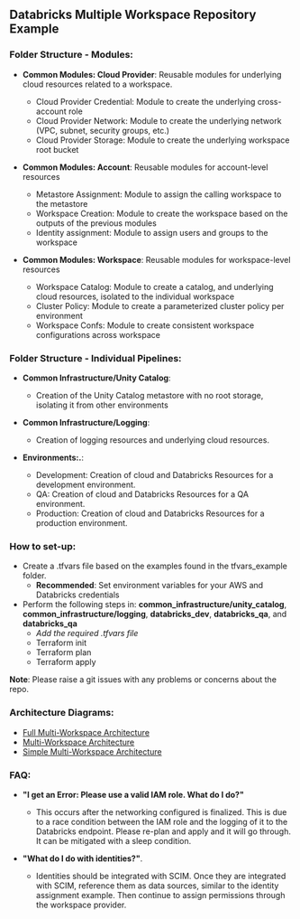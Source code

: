 ## Databricks Multiple Workspace Repository Example

### Folder Structure - Modules:
- **Common Modules: Cloud Provider**: Reusable modules for underlying cloud resources related to a workspace.
    - Cloud Provider Credential: Module to create the underlying cross-account role
    - Cloud Provider Network: Module to create the underlying network (VPC, subnet, security groups, etc.)
    - Cloud Provider Storage: Module to create the underlying workspace root bucket
 &nbsp;

- **Common Modules: Account**: Reusable modules for account-level resources
    - Metastore Assignment: Module to assign the calling workspace to the metastore
    - Workspace Creation: Module to create the workspace based on the outputs of the previous modules
    - Identity assignment: Module to assign users and groups to the workspace
 &nbsp;

- **Common Modules: Workspace**: Reusable modules for workspace-level resources
    - Workspace Catalog: Module to create a catalog, and underlying cloud resources, isolated to the individual workspace
    - Cluster Policy: Module to create a parameterized cluster policy per environment
    - Workspace Confs: Module to create consistent workspace configurations across workspace
&nbsp;

### Folder Structure - Individual Pipelines:
- **Common Infrastructure/Unity Catalog**: 
    - Creation of the Unity Catalog metastore with no root storage, isolating it from other environments
&nbsp;

- **Common Infrastructure/Logging**: 
    - Creation of logging resources and underlying cloud resources.
&nbsp;

- **Environments:.**: 
    - Development: Creation of cloud and Databricks Resources for a development environment.
    - QA: Creation of cloud and Databricks Resources for a QA environment.
    - Production: Creation of cloud and Databricks Resources for a production environment.
&nbsp;

### How to set-up:
- Create a .tfvars file based on the examples found in the tfvars_example folder.
   - **Recommended**: Set environment variables for your AWS and Databricks credentials
- Perform the following steps in: **common_infrastructure/unity_catalog**, **common_infrastructure/logging**, **databricks_dev**, **databricks_qa**, and **databricks_qa**
   - *Add the required .tfvars file*
   - Terraform init
   - Terraform plan
   - Terraform apply

**Note**: Please raise a git issues with any problems or concerns about the repo.

### Architecture Diagrams:
- [Full Multi-Workspace Architecture](https://github.com/JDBraun/dbx_mws_example/blob/main/reference_images/full_arch_multi_workspace_mono_repo.png)
- [Multi-Workspace Architecture](https://github.com/JDBraun/dbx_mws_example/blob/main/reference_images/multi_workspace_mono_repo.png)
- [Simple Multi-Workspace Architecture](https://github.com/JDBraun/dbx_mws_example/blob/main/reference_images/simple_multi_workspace_mono_repo.png)

### FAQ:
- **"I get an Error: Please use a valid IAM role. What do I do?"**
    - This occurs after the networking configured is finalized. This is due to a race condition between the IAM role and the logging of it to the Databricks endpoint. Please re-plan and apply and it will go through. It can be mitigated with a sleep condition.

- **"What do I do with identities?"**. 
    - Identities should be integrated with SCIM. Once they are integrated with SCIM, reference them as data sources, similar to the identity assignment example. Then continue to assign permissions through the workspace provider.